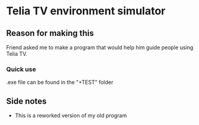 # Telia TV environment simulator

## Reason for making this
Friend asked me to make a program that would help him 
guide people using Telia TV.

### Quick use
.exe file can be found in the "+TEST" folder

## Side notes
+ This is a reworked version of my old program

